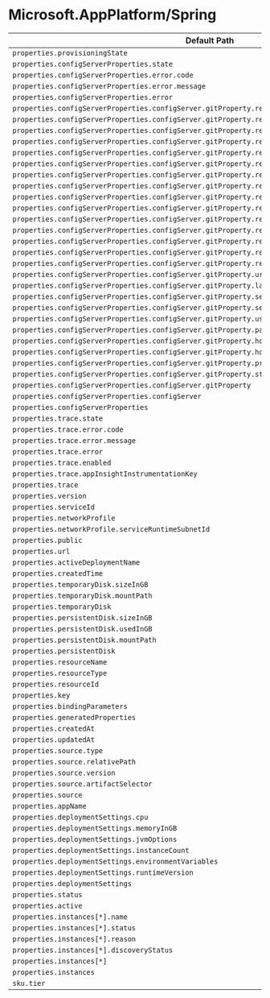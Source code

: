 # Microsoft.AppPlatform/Spring

| Default Path | Alias |
|---|---|
| `properties.provisioningState` | `Microsoft.AppPlatform/Spring/provisioningState` |
| `properties.configServerProperties.state` | `Microsoft.AppPlatform/Spring/configServerProperties.state` |
| `properties.configServerProperties.error.code` | `Microsoft.AppPlatform/Spring/configServerProperties.error.code` |
| `properties.configServerProperties.error.message` | `Microsoft.AppPlatform/Spring/configServerProperties.error.message` |
| `properties.configServerProperties.error` | `Microsoft.AppPlatform/Spring/configServerProperties.error` |
| `properties.configServerProperties.configServer.gitProperty.repositories[*].name` | `Microsoft.AppPlatform/Spring/configServerProperties.configServer.gitProperty.repositories[*].name` |
| `properties.configServerProperties.configServer.gitProperty.repositories[*].pattern[*]` | `Microsoft.AppPlatform/Spring/configServerProperties.configServer.gitProperty.repositories[*].pattern[*]` |
| `properties.configServerProperties.configServer.gitProperty.repositories[*].pattern` | `Microsoft.AppPlatform/Spring/configServerProperties.configServer.gitProperty.repositories[*].pattern` |
| `properties.configServerProperties.configServer.gitProperty.repositories[*].uri` | `Microsoft.AppPlatform/Spring/configServerProperties.configServer.gitProperty.repositories[*].uri` |
| `properties.configServerProperties.configServer.gitProperty.repositories[*].label` | `Microsoft.AppPlatform/Spring/configServerProperties.configServer.gitProperty.repositories[*].label` |
| `properties.configServerProperties.configServer.gitProperty.repositories[*].searchPaths[*]` | `Microsoft.AppPlatform/Spring/configServerProperties.configServer.gitProperty.repositories[*].searchPaths[*]` |
| `properties.configServerProperties.configServer.gitProperty.repositories[*].searchPaths` | `Microsoft.AppPlatform/Spring/configServerProperties.configServer.gitProperty.repositories[*].searchPaths` |
| `properties.configServerProperties.configServer.gitProperty.repositories[*].username` | `Microsoft.AppPlatform/Spring/configServerProperties.configServer.gitProperty.repositories[*].username` |
| `properties.configServerProperties.configServer.gitProperty.repositories[*].password` | `Microsoft.AppPlatform/Spring/configServerProperties.configServer.gitProperty.repositories[*].password` |
| `properties.configServerProperties.configServer.gitProperty.repositories[*].hostKey` | `Microsoft.AppPlatform/Spring/configServerProperties.configServer.gitProperty.repositories[*].hostKey` |
| `properties.configServerProperties.configServer.gitProperty.repositories[*].hostKeyAlgorithm` | `Microsoft.AppPlatform/Spring/configServerProperties.configServer.gitProperty.repositories[*].hostKeyAlgorithm` |
| `properties.configServerProperties.configServer.gitProperty.repositories[*].privateKey` | `Microsoft.AppPlatform/Spring/configServerProperties.configServer.gitProperty.repositories[*].privateKey` |
| `properties.configServerProperties.configServer.gitProperty.repositories[*].strictHostKeyChecking` | `Microsoft.AppPlatform/Spring/configServerProperties.configServer.gitProperty.repositories[*].strictHostKeyChecking` |
| `properties.configServerProperties.configServer.gitProperty.repositories[*]` | `Microsoft.AppPlatform/Spring/configServerProperties.configServer.gitProperty.repositories[*]` |
| `properties.configServerProperties.configServer.gitProperty.repositories` | `Microsoft.AppPlatform/Spring/configServerProperties.configServer.gitProperty.repositories` |
| `properties.configServerProperties.configServer.gitProperty.uri` | `Microsoft.AppPlatform/Spring/configServerProperties.configServer.gitProperty.uri` |
| `properties.configServerProperties.configServer.gitProperty.label` | `Microsoft.AppPlatform/Spring/configServerProperties.configServer.gitProperty.label` |
| `properties.configServerProperties.configServer.gitProperty.searchPaths[*]` | `Microsoft.AppPlatform/Spring/configServerProperties.configServer.gitProperty.searchPaths[*]` |
| `properties.configServerProperties.configServer.gitProperty.searchPaths` | `Microsoft.AppPlatform/Spring/configServerProperties.configServer.gitProperty.searchPaths` |
| `properties.configServerProperties.configServer.gitProperty.username` | `Microsoft.AppPlatform/Spring/configServerProperties.configServer.gitProperty.username` |
| `properties.configServerProperties.configServer.gitProperty.password` | `Microsoft.AppPlatform/Spring/configServerProperties.configServer.gitProperty.password` |
| `properties.configServerProperties.configServer.gitProperty.hostKey` | `Microsoft.AppPlatform/Spring/configServerProperties.configServer.gitProperty.hostKey` |
| `properties.configServerProperties.configServer.gitProperty.hostKeyAlgorithm` | `Microsoft.AppPlatform/Spring/configServerProperties.configServer.gitProperty.hostKeyAlgorithm` |
| `properties.configServerProperties.configServer.gitProperty.privateKey` | `Microsoft.AppPlatform/Spring/configServerProperties.configServer.gitProperty.privateKey` |
| `properties.configServerProperties.configServer.gitProperty.strictHostKeyChecking` | `Microsoft.AppPlatform/Spring/configServerProperties.configServer.gitProperty.strictHostKeyChecking` |
| `properties.configServerProperties.configServer.gitProperty` | `Microsoft.AppPlatform/Spring/configServerProperties.configServer.gitProperty` |
| `properties.configServerProperties.configServer` | `Microsoft.AppPlatform/Spring/configServerProperties.configServer` |
| `properties.configServerProperties` | `Microsoft.AppPlatform/Spring/configServerProperties` |
| `properties.trace.state` | `Microsoft.AppPlatform/Spring/trace.state` |
| `properties.trace.error.code` | `Microsoft.AppPlatform/Spring/trace.error.code` |
| `properties.trace.error.message` | `Microsoft.AppPlatform/Spring/trace.error.message` |
| `properties.trace.error` | `Microsoft.AppPlatform/Spring/trace.error` |
| `properties.trace.enabled` | `Microsoft.AppPlatform/Spring/trace.enabled` |
| `properties.trace.appInsightInstrumentationKey` | `Microsoft.AppPlatform/Spring/trace.appInsightInstrumentationKey` |
| `properties.trace` | `Microsoft.AppPlatform/Spring/trace` |
| `properties.version` | `Microsoft.AppPlatform/Spring/version` |
| `properties.serviceId` | `Microsoft.AppPlatform/Spring/serviceId` |
| `properties.networkProfile` | `Microsoft.AppPlatform/Spring/networkProfile` |
| `properties.networkProfile.serviceRuntimeSubnetId` | `Microsoft.AppPlatform/Spring/networkProfile.serviceRuntimeSubnetId` |
| `properties.public` | `Microsoft.AppPlatform/Spring/apps.public` |
| `properties.url` | `Microsoft.AppPlatform/Spring/apps.url` |
| `properties.activeDeploymentName` | `Microsoft.AppPlatform/Spring/apps.activeDeploymentName` |
| `properties.createdTime` | `Microsoft.AppPlatform/Spring/apps.createdTime` |
| `properties.temporaryDisk.sizeInGB` | `Microsoft.AppPlatform/Spring/apps.temporaryDisk.sizeInGB` |
| `properties.temporaryDisk.mountPath` | `Microsoft.AppPlatform/Spring/apps.temporaryDisk.mountPath` |
| `properties.temporaryDisk` | `Microsoft.AppPlatform/Spring/apps.temporaryDisk` |
| `properties.persistentDisk.sizeInGB` | `Microsoft.AppPlatform/Spring/apps.persistentDisk.sizeInGB` |
| `properties.persistentDisk.usedInGB` | `Microsoft.AppPlatform/Spring/apps.persistentDisk.usedInGB` |
| `properties.persistentDisk.mountPath` | `Microsoft.AppPlatform/Spring/apps.persistentDisk.mountPath` |
| `properties.persistentDisk` | `Microsoft.AppPlatform/Spring/apps.persistentDisk` |
| `properties.resourceName` | `Microsoft.AppPlatform/Spring/apps.bindings.resourceName` |
| `properties.resourceType` | `Microsoft.AppPlatform/Spring/apps.bindings.resourceType` |
| `properties.resourceId` | `Microsoft.AppPlatform/Spring/apps.bindings.resourceId` |
| `properties.key` | `Microsoft.AppPlatform/Spring/apps.bindings.key` |
| `properties.bindingParameters` | `Microsoft.AppPlatform/Spring/apps.bindings.bindingParameters` |
| `properties.generatedProperties` | `Microsoft.AppPlatform/Spring/apps.bindings.generatedProperties` |
| `properties.createdAt` | `Microsoft.AppPlatform/Spring/apps.bindings.createdAt` |
| `properties.updatedAt` | `Microsoft.AppPlatform/Spring/apps.bindings.updatedAt` |
| `properties.source.type` | `Microsoft.AppPlatform/Spring/apps.deployments.source.type` |
| `properties.source.relativePath` | `Microsoft.AppPlatform/Spring/apps.deployments.source.relativePath` |
| `properties.source.version` | `Microsoft.AppPlatform/Spring/apps.deployments.source.version` |
| `properties.source.artifactSelector` | `Microsoft.AppPlatform/Spring/apps.deployments.source.artifactSelector` |
| `properties.source` | `Microsoft.AppPlatform/Spring/apps.deployments.source` |
| `properties.appName` | `Microsoft.AppPlatform/Spring/apps.deployments.appName` |
| `properties.deploymentSettings.cpu` | `Microsoft.AppPlatform/Spring/apps.deployments.deploymentSettings.cpu` |
| `properties.deploymentSettings.memoryInGB` | `Microsoft.AppPlatform/Spring/apps.deployments.deploymentSettings.memoryInGB` |
| `properties.deploymentSettings.jvmOptions` | `Microsoft.AppPlatform/Spring/apps.deployments.deploymentSettings.jvmOptions` |
| `properties.deploymentSettings.instanceCount` | `Microsoft.AppPlatform/Spring/apps.deployments.deploymentSettings.instanceCount` |
| `properties.deploymentSettings.environmentVariables` | `Microsoft.AppPlatform/Spring/apps.deployments.deploymentSettings.environmentVariables` |
| `properties.deploymentSettings.runtimeVersion` | `Microsoft.AppPlatform/Spring/apps.deployments.deploymentSettings.runtimeVersion` |
| `properties.deploymentSettings` | `Microsoft.AppPlatform/Spring/apps.deployments.deploymentSettings` |
| `properties.status` | `Microsoft.AppPlatform/Spring/apps.deployments.status` |
| `properties.active` | `Microsoft.AppPlatform/Spring/apps.deployments.active` |
| `properties.instances[*].name` | `Microsoft.AppPlatform/Spring/apps.deployments.instances[*].name` |
| `properties.instances[*].status` | `Microsoft.AppPlatform/Spring/apps.deployments.instances[*].status` |
| `properties.instances[*].reason` | `Microsoft.AppPlatform/Spring/apps.deployments.instances[*].reason` |
| `properties.instances[*].discoveryStatus` | `Microsoft.AppPlatform/Spring/apps.deployments.instances[*].discoveryStatus` |
| `properties.instances[*]` | `Microsoft.AppPlatform/Spring/apps.deployments.instances[*]` |
| `properties.instances` | `Microsoft.AppPlatform/Spring/apps.deployments.instances` |
| `sku.tier` | `Microsoft.AppPlatform/Spring/sku.tier` |

